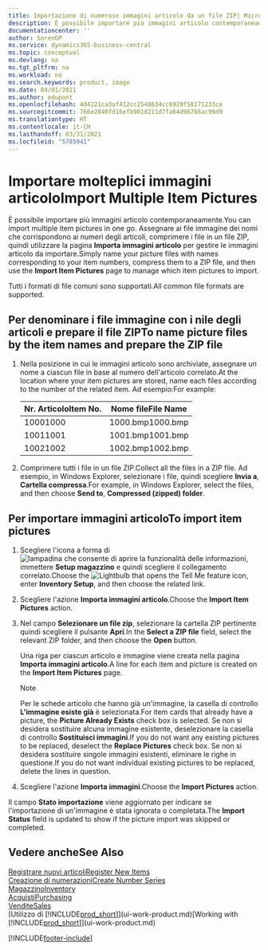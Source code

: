```yaml
---
title: Importazione di numerose immagini articolo da un file ZIP| Microsoft Docs
description: È possibile importare più immagini articolo contemporaneamente. Assegnare ai file immagine dei nomi che corrispondono ai numeri degli articoli, comprimere i file in un file zip, quindi utilizzare la pagina Importa immagini articolo per gestire le immagini articolo da importare.
documentationcenter: ''
author: SorenGP
ms.service: dynamics365-business-central
ms.topic: conceptual
ms.devlang: na
ms.tgt_pltfrm: na
ms.workload: na
ms.search.keywords: product, image
ms.date: 04/01/2021
ms.author: edupont
ms.openlocfilehash: 4d4221ca3af412cc2548634cc6920f58171233ce
ms.sourcegitcommit: 766e2840fd16efb901d211d7fa64d96766ac99d9
ms.translationtype: HT
ms.contentlocale: it-CH
ms.lasthandoff: 03/31/2021
ms.locfileid: "5785941"
---
```

# <a name="import-multiple-item-pictures"></a><span data-ttu-id="b772b-104">Importare molteplici immagini articolo</span><span class="sxs-lookup"><span data-stu-id="b772b-104">Import Multiple Item Pictures</span></span>
<span data-ttu-id="b772b-105">È possibile importare più immagini articolo contemporaneamente.</span><span class="sxs-lookup"><span data-stu-id="b772b-105">You can import multiple item pictures in one go.</span></span> <span data-ttu-id="b772b-106">Assegnare ai file immagine dei nomi che corrispondono ai numeri degli articoli, comprimere i file in un file ZIP, quindi utilizzare la pagina **Importa immagini articolo** per gestire le immagini articolo da importare.</span><span class="sxs-lookup"><span data-stu-id="b772b-106">Simply name your picture files with names corresponding to your item numbers, compress them to a ZIP file, and then use the **Import Item Pictures** page to manage which item pictures to import.</span></span>

<span data-ttu-id="b772b-107">Tutti i formati di file comuni sono supportati.</span><span class="sxs-lookup"><span data-stu-id="b772b-107">All common file formats are supported.</span></span>

## <a name="to-name-picture-files-by-the-item-names-and-prepare-the-zip-file"></a><span data-ttu-id="b772b-108">Per denominare i file immagine con i nile degli articoli e prepare il file ZIP</span><span class="sxs-lookup"><span data-stu-id="b772b-108">To name picture files by the item names and prepare the ZIP file</span></span>
1. <span data-ttu-id="b772b-109">Nella posizione in cui le immagini articolo sono archiviate, assegnare un nome a ciascun file in base al numero dell'articolo correlato.</span><span class="sxs-lookup"><span data-stu-id="b772b-109">At the location where your item pictures are stored, name each files according to the number of the related item.</span></span> <span data-ttu-id="b772b-110">Ad esempio:</span><span class="sxs-lookup"><span data-stu-id="b772b-110">For example:</span></span>

    |<span data-ttu-id="b772b-111">Nr. Articolo</span><span class="sxs-lookup"><span data-stu-id="b772b-111">Item No.</span></span>|<span data-ttu-id="b772b-112">Nome file</span><span class="sxs-lookup"><span data-stu-id="b772b-112">File Name</span></span>|
    |-|-|
    |<span data-ttu-id="b772b-113">1000</span><span class="sxs-lookup"><span data-stu-id="b772b-113">1000</span></span>|<span data-ttu-id="b772b-114">1000.bmp</span><span class="sxs-lookup"><span data-stu-id="b772b-114">1000.bmp</span></span>|
    |<span data-ttu-id="b772b-115">1001</span><span class="sxs-lookup"><span data-stu-id="b772b-115">1001</span></span>|<span data-ttu-id="b772b-116">1001.bmp</span><span class="sxs-lookup"><span data-stu-id="b772b-116">1001.bmp</span></span>|
    |<span data-ttu-id="b772b-117">1002</span><span class="sxs-lookup"><span data-stu-id="b772b-117">1002</span></span>|<span data-ttu-id="b772b-118">1002.bmp</span><span class="sxs-lookup"><span data-stu-id="b772b-118">1002.bmp</span></span>|

2. <span data-ttu-id="b772b-119">Comprimere tutti i file in un file ZIP.</span><span class="sxs-lookup"><span data-stu-id="b772b-119">Collect all the files in a ZIP file.</span></span> <span data-ttu-id="b772b-120">Ad esempio, in Windows Explorer, selezionare i file, quindi scegliere **Invia a**, **Cartella compressa**.</span><span class="sxs-lookup"><span data-stu-id="b772b-120">For example, in Windows Explorer, select the files, and then choose **Send to**, **Compressed (zipped) folder**.</span></span>     

## <a name="to-import-item-pictures"></a><span data-ttu-id="b772b-121">Per importare immagini articolo</span><span class="sxs-lookup"><span data-stu-id="b772b-121">To import item pictures</span></span>
1. <span data-ttu-id="b772b-122">Scegliere l'icona a forma di ![lampadina che consente di aprire la funzionalità delle informazioni](media/ui-search/search_small.png "Informazioni sull'operazione che si desidera eseguire"), immettere **Setup magazzino** e quindi scegliere il collegamento correlato.</span><span class="sxs-lookup"><span data-stu-id="b772b-122">Choose the ![Lightbulb that opens the Tell Me feature](media/ui-search/search_small.png "Tell me what you want to do") icon, enter **Inventory Setup**, and then choose the related link.</span></span>
2. <span data-ttu-id="b772b-123">Scegliere l'azione **Importa immagini articolo**.</span><span class="sxs-lookup"><span data-stu-id="b772b-123">Choose the **Import Item Pictures** action.</span></span>
3. <span data-ttu-id="b772b-124">Nel campo **Selezionare un file zip**, selezionare la cartella ZIP pertinente quindi scegliere il pulsante **Apri**.</span><span class="sxs-lookup"><span data-stu-id="b772b-124">In the **Select a ZIP file** field, select the relevant ZIP folder, and then choose the **Open** button.</span></span>

    <span data-ttu-id="b772b-125">Una riga per ciascun articolo e immagine viene creata nella pagina **Importa immagini articolo**.</span><span class="sxs-lookup"><span data-stu-id="b772b-125">A line for each item and picture is created on the **Import Item Pictures** page.</span></span>

    > [!NOTE]
    > <span data-ttu-id="b772b-126">Per le schede articolo che hanno già un'immagine, la casella di controllo **L'immagine esiste già** è selezionata.</span><span class="sxs-lookup"><span data-stu-id="b772b-126">For item cards that already have a picture, the **Picture Already Exists** check box is selected.</span></span> <span data-ttu-id="b772b-127">Se non si desidera sostituire alcuna immagine esistente, deselezionare la casella di controllo **Sostituisci immagini**.</span><span class="sxs-lookup"><span data-stu-id="b772b-127">If you do not want any existing pictures to be replaced, deselect the **Replace Pictures** check box.</span></span> <span data-ttu-id="b772b-128">Se non si desidera sostituire singole immagini esistenti, eliminare le righe in questione.</span><span class="sxs-lookup"><span data-stu-id="b772b-128">If you do not want individual existing pictures to be replaced, delete the lines in question.</span></span>

3. <span data-ttu-id="b772b-129">Scegliere l'azione **Importa immagini**.</span><span class="sxs-lookup"><span data-stu-id="b772b-129">Choose the **Import Pictures** action.</span></span>

<span data-ttu-id="b772b-130">Il campo **Stato importazione** viene aggiornato per indicare se l'importazione di un'immagine è stata ignorata o completata.</span><span class="sxs-lookup"><span data-stu-id="b772b-130">The **Import Status** field is updated to show if the picture import was skipped or completed.</span></span>       

## <a name="see-also"></a><span data-ttu-id="b772b-131">Vedere anche</span><span class="sxs-lookup"><span data-stu-id="b772b-131">See Also</span></span>
[<span data-ttu-id="b772b-132">Registrare nuovi articoli</span><span class="sxs-lookup"><span data-stu-id="b772b-132">Register New Items</span></span>](inventory-how-register-new-items.md)  
[<span data-ttu-id="b772b-133">Creazione di numerazioni</span><span class="sxs-lookup"><span data-stu-id="b772b-133">Create Number Series</span></span>](ui-create-number-series.md)  
[<span data-ttu-id="b772b-134">Magazzino</span><span class="sxs-lookup"><span data-stu-id="b772b-134">Inventory</span></span>](inventory-manage-inventory.md)  
[<span data-ttu-id="b772b-135">Acquisti</span><span class="sxs-lookup"><span data-stu-id="b772b-135">Purchasing</span></span>](purchasing-manage-purchasing.md)  
[<span data-ttu-id="b772b-136">Vendite</span><span class="sxs-lookup"><span data-stu-id="b772b-136">Sales</span></span>](sales-manage-sales.md)  
<span data-ttu-id="b772b-137">[Utilizzo di [!INCLUDE[prod_short](includes/prod_short.md)]](ui-work-product.md)</span><span class="sxs-lookup"><span data-stu-id="b772b-137">[Working with [!INCLUDE[prod_short](includes/prod_short.md)]](ui-work-product.md)</span></span>


[!INCLUDE[footer-include](includes/footer-banner.md)]